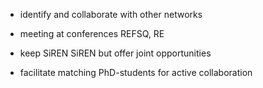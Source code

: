 
* identify and collaborate with other networks

* meeting at conferences REFSQ, RE

* keep SiREN SiREN but offer joint opportunities

* facilitate matching PhD-students for active collaboration
